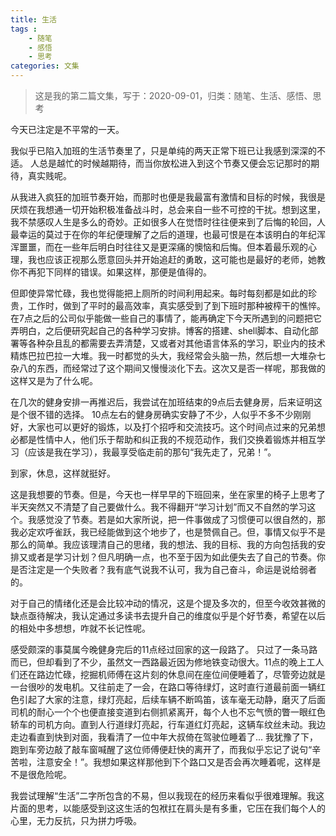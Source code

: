 ```yaml
---
title: 生活
tags : 
    - 随笔
    - 感悟
    - 思考
categories: 文集
---
```


> 这是我的第二篇文集，写于：2020-09-01，归类：随笔、生活、感悟、思考

今天已注定是不平常的一天。

我似乎已陷入加班的生活节奏里了，只是单纯的两天正常下班已让我感到深深的不适。
人总是越忙的时候越期待，而当你放松进入到这个节奏又便会忘记那时的期待，真实贱呢。

从我进入疯狂的加班节奏开始，而那时也便是我最富有激情和目标的时候，我很是厌烦在我想通一切开始积极准备战斗时，总会来自一些不可控的干扰。想到这里，我不禁感叹人生是多么的奇妙。正如很多人在觉悟时往往便来到了后悔的轮回，人最幸运的莫过于在你的年纪便理解了之后的道理，也最可恨是在本该明白的年纪浑浑噩噩，而在一些年后明白时往往又是更深痛的懊恼和后悔。但本着最乐观的心理，我也应该正视那么愿意回头并开始追赶的勇敢，这可能也是最好的老师，她教你不再犯下同样的错误。如果这样，那便是值得的。

但即使异常忙碌，我也觉得能把上厕所的时间利用起来。每时每刻都是如此的珍贵，工作时，做到了平时的最高效率，真实感受到了到下班时那种被榨干的憔悴。在7点之后的公司似乎能做一些自己的事情了，能再确定下今天所遇到的问题把它弄明白，之后便研究起自己的各种学习安排。博客的搭建、shell脚本、自动化部署等各种杂且乱的都需要去弄清楚，又或者对其他语言体系的学习，职业内的技术精炼巴拉巴拉一大堆。我一时都觉的头大，我经常会头脑一热，然后想一大堆杂七杂八的东西，而经常过了这个期间又慢慢淡化下去。这次又是否一样呢，那我做的这样又是为了什么呢。

在几次的健身安排一再推迟后，我尝试在加班结束的9点后去健身房，后来证明这是个很不错的选择。
10点左右的健身房确实安静了不少，人似乎不多不少刚刚好，大家也可以更好的锻炼，以及打个招呼和交流技巧。这个时间点过来的兄弟想必都是性情中人，他们乐于帮助和纠正我的不规范动作，我们交换着锻炼并相互学习（应该是我在学习），我最享受临走前的那句“我先走了，兄弟！”。

到家，休息，这样就挺好。

这是我想要的节奏。但是，今天也一样早早的下班回来，坐在家里的椅子上思考了半天突然又不清楚了自己要做什么。我不得翻开“学习计划”而又不自然的学习这个。我感觉没了节奏。若是如大家所说，把一件事做成了习惯便可以很自然的，那我必定欢呼雀跃，我已经能做到这个地步了，也是赞佩自己。但，事情又似乎不是那么的简单。我应该理清自己的思绪，我的想法、我的目标、我的方向包括我的安排又或者是学习计划？但凡明确一点，也不至于因为如此便失去了自己的节奏。你是否注定是一个失败者？我有底气说我不认可，我为自己奋斗，命运是说给弱者的。

对于自己的情绪化还是会比较冲动的情况，这是个提及多次的，但至今收效甚微的缺点亟待解决，我认定通过多读书去提升自己的维度似乎是个好节奏，希望在以后的相处中多想想，咋就不长记性呢。

感受颇深的事莫属今晚健身完后的11点经过回家的这一段路了。
只过了一条马路而已，但却看到了不少，虽然文一西路最近因为修地铁变动很大。11点的晚上工人们还在路边忙碌，挖掘机师傅在这片刻的休息间在座位间便睡着了，尽管旁边就是一台很吵的发电机。又往前走了一会，在路口等待绿灯，这时直行道最前面一辆红色引起了大家的注意，绿灯亮起，后续车辆不断鸣笛，该车毫无动静，磨灭了后面司机的耐心一个个也便直接变道到右侧抓紧离开，每个人也不忘气愤的瞥一眼红色轿车的司机方向。直到人行道绿灯亮起，行车道红灯亮起，这辆车纹丝未动。我边走边看直到快到对面，我看清了一位中年大叔倚在驾驶位睡着了...
我犹豫了下，跑到车旁边敲了敲车窗喊醒了这位师傅便赶快的离开了，而我似乎忘记了说句“辛苦啦，注意安全！”。我想如果这样那他到下个路口又是否会再次睡着呢，这样是不是很危险呢。

我尝试理解“生活”二字所包含的不易，但以我现在的经历来看似乎很难理解。我这片面的思考，以能感受到这这生活的包袱扛在肩头是有多重，它压在我们每个人的心里，无力反抗，只为拼力呼吸。
